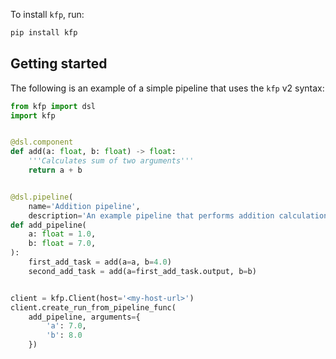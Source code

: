 To install `kfp`, run:

```sh
pip install kfp
```

## Getting started

The following is an example of a simple pipeline that uses the `kfp` v2 syntax:

```python
from kfp import dsl
import kfp


@dsl.component
def add(a: float, b: float) -> float:
    '''Calculates sum of two arguments'''
    return a + b


@dsl.pipeline(
    name='Addition pipeline',
    description='An example pipeline that performs addition calculations.')
def add_pipeline(
    a: float = 1.0,
    b: float = 7.0,
):
    first_add_task = add(a=a, b=4.0)
    second_add_task = add(a=first_add_task.output, b=b)


client = kfp.Client(host='<my-host-url>')
client.create_run_from_pipeline_func(
    add_pipeline, arguments={
        'a': 7.0,
        'b': 8.0
    })

```
